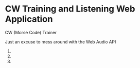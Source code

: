 # CW Training and Listening Web Application
CW (Morse Code) Trainer

Just an excuse to mess around with the Web Audio API

1.

3.

5.

